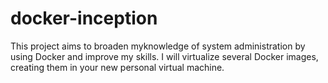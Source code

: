 # docker-inception
This project aims to broaden myknowledge of system administration by using Docker and improve my skills.
I will virtualize several Docker images, creating them in your new personal virtual
machine.
